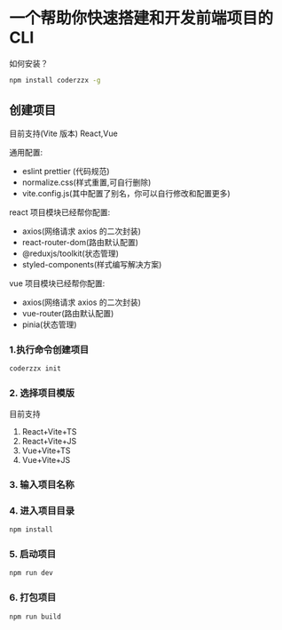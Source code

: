 # 一个帮助你快速搭建和开发前端项目的 CLI

如何安装？

```bash
npm install coderzzx -g
```

## 创建项目

目前支持(Vite 版本) React,Vue

通用配置:

- eslint prettier (代码规范)
- normalize.css(样式重置,可自行删除)
- vite.config.js(其中配置了别名，你可以自行修改和配置更多)

react 项目模块已经帮你配置:

- axios(网络请求 axios 的二次封装)
- react-router-dom(路由默认配置)
- @reduxjs/toolkit(状态管理)
- styled-components(样式编写解决方案)

vue 项目模块已经帮你配置:

- axios(网络请求 axios 的二次封装)
- vue-router(路由默认配置)
- pinia(状态管理)

### 1.执行命令创建项目

```bash
coderzzx init
```

### 2. 选择项目模版

目前支持

1. React+Vite+TS
2. React+Vite+JS
3. Vue+Vite+TS
4. Vue+Vite+JS

### 3. 输入项目名称

### 4. 进入项目目录

```bash
npm install
```

### 5. 启动项目

```bash
npm run dev
```

### 6. 打包项目

```bash
npm run build
```
